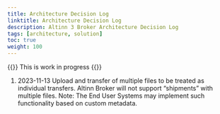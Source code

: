 ```yaml
---
title: Architecture Decision Log
linktitle: Architecture Decision Log
description: Altinn 3 Broker Architecture Decision Log
tags: [architecture, solution]
toc: true
weight: 100
---
```

{{<notice warning>}} <!-- info -->
This is work in progress
{{</notice>}}

1.  2023-11-13 Upload and transfer of multiple files to be treated as
    individual transfers. Altinn Broker will not support “shipments”
    with multiple files. Note: The End User Systems may implement such
    functionality based on custom metadata.

